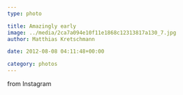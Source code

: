 ```yaml
---
type: photo

title: Amazingly early
image: ../media/2ca7a094e10f11e1868c12313817a130_7.jpg
author: Matthias Kretschmann

date: 2012-08-08 04:11:48+00:00

category: photos
---
```


from Instagram

